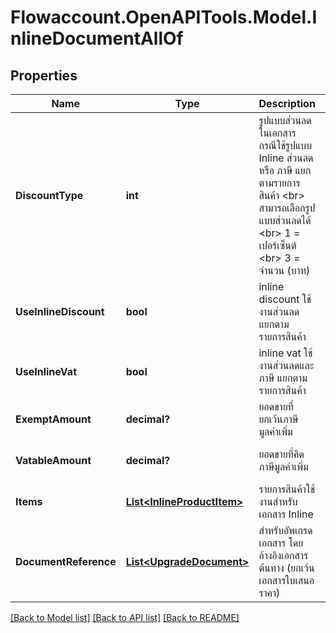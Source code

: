 
# Flowaccount.OpenAPITools.Model.InlineDocumentAllOf

## Properties

Name | Type | Description | Notes
------------ | ------------- | ------------- | -------------
**DiscountType** | **int** | รูปแบบส่วนลดในเอกสาร กรณีใช้รูปแบบ Inline ส่วนลด หรือ ภาษี แยกตามรายการสินค้า &lt;br&gt; สามารถเลือกรูปแบบส่วนลดได้ &lt;br&gt; 1 &#x3D;  เปอร์เซ็นต์ &lt;br&gt; 3 &#x3D; จำนวน (บาท) | [optional] [default to 1]
**UseInlineDiscount** | **bool** | inline discount ใช้งานส่วนลด แยกตามรายการสินค้า | [optional] [default to true]
**UseInlineVat** | **bool** | inline vat ใช้งานส่วนลดและภาษี แยกตามรายการสินค้า | [optional] 
**ExemptAmount** | **decimal?** | ยอดขายที่ยกเว้นภาษีมูลค่าเพิ่ม | [optional] [default to 0M]
**VatableAmount** | **decimal?** | ยอดขายที่คิดภาษีมูลค่าเพิ่ม | [optional] [default to 0M]
**Items** | [**List&lt;InlineProductItem&gt;**](InlineProductItem.md) | รายการสินค้าใช้งานสำหรับเอกสาร Inline | [optional] 
**DocumentReference** | [**List&lt;UpgradeDocument&gt;**](UpgradeDocument.md) | สำหรับอัพเกรดเอกสาร โดยอ้างอิงเอกสารต้นทาง (ยกเว้นเอกสารใบเสนอราคา) | [optional] 

[[Back to Model list]](../README.md#documentation-for-models)
[[Back to API list]](../README.md#documentation-for-api-endpoints)
[[Back to README]](../README.md)

